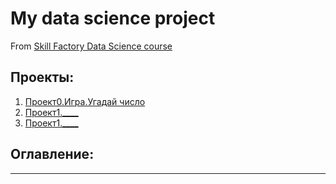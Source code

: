 # My data science project
From [Skill Factory Data Science course](https://github.com/Yusta1985/Skill-Factory-Data-Scirnce-course)

## Проекты:

1. [Проект0.Игра.Угадай число]()
2. [Проект1.____](____)
2. [Проект1.____](____)
## Оглавление:
___

